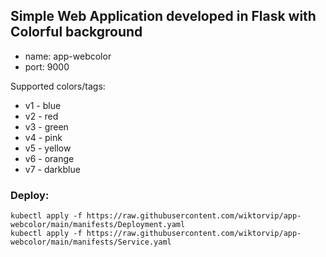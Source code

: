 ## Simple Web Application developed in Flask with Colorful background 

* name: app-webcolor
* port: 9000

Supported colors/tags:
* v1 - blue
* v2 - red
* v3 - green
* v4 - pink
* v5 - yellow
* v6 - orange
* v7 - darkblue

### Deploy:
```
kubectl apply -f https://raw.githubusercontent.com/wiktorvip/app-webcolor/main/manifests/Deployment.yaml
kubectl apply -f https://raw.githubusercontent.com/wiktorvip/app-webcolor/main/manifests/Service.yaml
```
